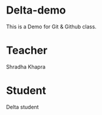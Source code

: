 # Delta-demo

This is a Demo for Git &amp; Github class.

# Teacher

Shradha Khapra

# Student

Delta student

